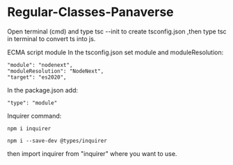 # Regular-Classes-Panaverse
Open terminal (cmd) and type tsc --init to create tsconfig.json ,then type tsc in terminal to convert ts into js.

ECMA script module
In the tsconfig.json set module and moduleResolution:

    "module": "nodenext",
    "moduleResolution": "NodeNext", 
    "target": "es2020",     
In the package.json add:

    "type": "module"
    
Inquirer command:

    npm i inquirer

    npm i --save-dev @types/inquirer
then import inquirer from "inquirer" where you want to use.
